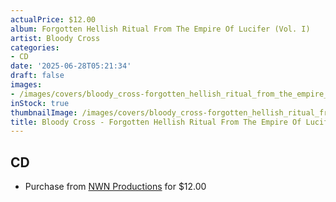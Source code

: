 ```yaml
---
actualPrice: $12.00
album: Forgotten Hellish Ritual From The Empire Of Lucifer (Vol. I)
artist: Bloody Cross
categories:
- CD
date: '2025-06-28T05:21:34'
draft: false
images:
- /images/covers/bloody_cross-forgotten_hellish_ritual_from_the_empire_of_lucifer_(vol._i).png
inStock: true
thumbnailImage: /images/covers/bloody_cross-forgotten_hellish_ritual_from_the_empire_of_lucifer_(vol._i)-thumb.png
title: Bloody Cross - Forgotten Hellish Ritual From The Empire Of Lucifer (Vol. I)
---
```


## CD
* Purchase from [NWN Productions](http://shop.nwnprod.com/index.php?route=product/product&path=93&product_id=62192&sort=pd.name&order=ASC) for $12.00
